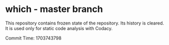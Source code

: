 # which - master branch

This repository contains frozen state of the repository.
Its history is cleared. It is used only for static code
analysis with Codacy.

Commit Time: 1703743798
